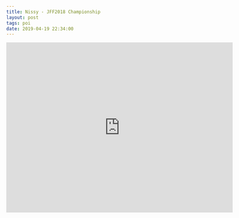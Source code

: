```yaml
---
title: Nissy - JFF2018 Championship
layout: post
tags: poi
date: 2019-04-19 22:34:00
---
```

<iframe width="603" height="452" src="https://www.youtube.com/embed/Za17QzjbYNM" frameborder="0" allowfullscreen="true"></iframe>
